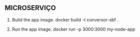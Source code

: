 ## MICROSERVIÇO 

1) Build the app image.
docker build -t conversor-sbf .

2) Run the app image.
docker run -p 3000:3000 my-node-app


